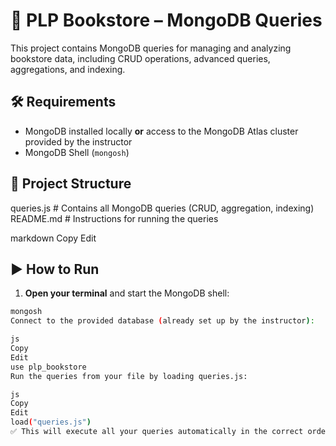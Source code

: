 # 📘 PLP Bookstore – MongoDB Queries

This project contains MongoDB queries for managing and analyzing bookstore data, including CRUD operations, advanced queries, aggregations, and indexing.

## 🛠️ Requirements

- MongoDB installed locally **or** access to the MongoDB Atlas cluster provided by the instructor
- MongoDB Shell (`mongosh`)

## 📂 Project Structure

queries.js # Contains all MongoDB queries (CRUD, aggregation, indexing)
README.md # Instructions for running the queries

markdown
Copy
Edit

## ▶️ How to Run

1. **Open your terminal** and start the MongoDB shell:

```bash
mongosh
Connect to the provided database (already set up by the instructor):

js
Copy
Edit
use plp_bookstore
Run the queries from your file by loading queries.js:

js
Copy
Edit
load("queries.js")
✅ This will execute all your queries automatically in the correct order.
